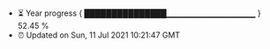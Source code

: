 - ⏳ Year progress { ███████████████▁▁▁▁▁▁▁▁▁▁▁▁▁▁▁ } 52.45 %
- ⏰ Updated on Sun, 11 Jul 2021 10:21:47 GMT

